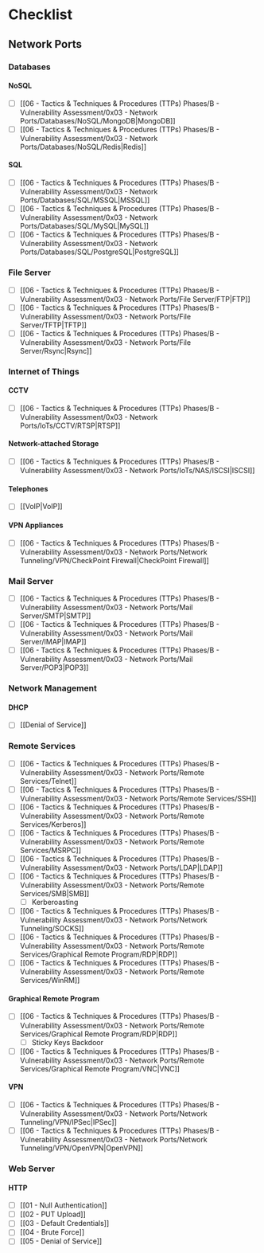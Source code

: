# Checklist

## Network Ports

### Databases

#### NoSQL

- [ ] [[06 - Tactics & Techniques & Procedures (TTPs) Phases/B - Vulnerability Assessment/0x03 - Network Ports/Databases/NoSQL/MongoDB|MongoDB]]
- [ ] [[06 - Tactics & Techniques & Procedures (TTPs) Phases/B - Vulnerability Assessment/0x03 - Network Ports/Databases/NoSQL/Redis|Redis]]

#### SQL

- [ ] [[06 - Tactics & Techniques & Procedures (TTPs) Phases/B - Vulnerability Assessment/0x03 - Network Ports/Databases/SQL/MSSQL|MSSQL]]
- [ ] [[06 - Tactics & Techniques & Procedures (TTPs) Phases/B - Vulnerability Assessment/0x03 - Network Ports/Databases/SQL/MySQL|MySQL]]
- [ ] [[06 - Tactics & Techniques & Procedures (TTPs) Phases/B - Vulnerability Assessment/0x03 - Network Ports/Databases/SQL/PostgreSQL|PostgreSQL]]

### File Server

- [ ] [[06 - Tactics & Techniques & Procedures (TTPs) Phases/B - Vulnerability Assessment/0x03 - Network Ports/File Server/FTP|FTP]]
- [ ] [[06 - Tactics & Techniques & Procedures (TTPs) Phases/B - Vulnerability Assessment/0x03 - Network Ports/File Server/TFTP|TFTP]]
- [ ] [[06 - Tactics & Techniques & Procedures (TTPs) Phases/B - Vulnerability Assessment/0x03 - Network Ports/File Server/Rsync|Rsync]]

### Internet of Things

#### CCTV

- [ ] [[06 - Tactics & Techniques & Procedures (TTPs) Phases/B - Vulnerability Assessment/0x03 - Network Ports/IoTs/CCTV/RTSP|RTSP]]

#### Network-attached Storage

- [ ] [[06 - Tactics & Techniques & Procedures (TTPs) Phases/B - Vulnerability Assessment/0x03 - Network Ports/IoTs/NAS/ISCSI|ISCSI]]

#### Telephones

- [ ] [[VoIP|VoIP]]

#### VPN Appliances

- [ ] [[06 - Tactics & Techniques & Procedures (TTPs) Phases/B - Vulnerability Assessment/0x03 - Network Ports/Network Tunneling/VPN/CheckPoint Firewall|CheckPoint Firewall]]

### Mail Server

- [ ] [[06 - Tactics & Techniques & Procedures (TTPs) Phases/B - Vulnerability Assessment/0x03 - Network Ports/Mail Server/SMTP|SMTP]]
- [ ] [[06 - Tactics & Techniques & Procedures (TTPs) Phases/B - Vulnerability Assessment/0x03 - Network Ports/Mail Server/IMAP|IMAP]]
- [ ] [[06 - Tactics & Techniques & Procedures (TTPs) Phases/B - Vulnerability Assessment/0x03 - Network Ports/Mail Server/POP3|POP3]]

### Network Management

#### DHCP

- [ ] [[Denial of Service]]

### Remote Services

- [ ] [[06 - Tactics & Techniques & Procedures (TTPs) Phases/B - Vulnerability Assessment/0x03 - Network Ports/Remote Services/Telnet]]
- [ ] [[06 - Tactics & Techniques & Procedures (TTPs) Phases/B - Vulnerability Assessment/0x03 - Network Ports/Remote Services/SSH]]
- [ ] [[06 - Tactics & Techniques & Procedures (TTPs) Phases/B - Vulnerability Assessment/0x03 - Network Ports/Remote Services/Kerberos]]
- [ ] [[06 - Tactics & Techniques & Procedures (TTPs) Phases/B - Vulnerability Assessment/0x03 - Network Ports/Remote Services/MSRPC]]
- [ ] [[06 - Tactics & Techniques & Procedures (TTPs) Phases/B - Vulnerability Assessment/0x03 - Network Ports/LDAP|LDAP]]
- [ ] [[06 - Tactics & Techniques & Procedures (TTPs) Phases/B - Vulnerability Assessment/0x03 - Network Ports/Remote Services/SMB|SMB]]
	- [ ] Kerberoasting
- [ ] [[06 - Tactics & Techniques & Procedures (TTPs) Phases/B - Vulnerability Assessment/0x03 - Network Ports/Network Tunneling/SOCKS]]
- [ ] [[06 - Tactics & Techniques & Procedures (TTPs) Phases/B - Vulnerability Assessment/0x03 - Network Ports/Remote Services/Graphical Remote Program/RDP|RDP]]
- [ ] [[06 - Tactics & Techniques & Procedures (TTPs) Phases/B - Vulnerability Assessment/0x03 - Network Ports/Remote Services/WinRM]]

#### Graphical Remote Program

- [ ] [[06 - Tactics & Techniques & Procedures (TTPs) Phases/B - Vulnerability Assessment/0x03 - Network Ports/Remote Services/Graphical Remote Program/RDP|RDP]]
	- [ ] Sticky Keys Backdoor
- [ ] [[06 - Tactics & Techniques & Procedures (TTPs) Phases/B - Vulnerability Assessment/0x03 - Network Ports/Remote Services/Graphical Remote Program/VNC|VNC]]

#### VPN

- [ ] [[06 - Tactics & Techniques & Procedures (TTPs) Phases/B - Vulnerability Assessment/0x03 - Network Ports/Network Tunneling/VPN/IPSec|IPSec]]
- [ ] [[06 - Tactics & Techniques & Procedures (TTPs) Phases/B - Vulnerability Assessment/0x03 - Network Ports/Network Tunneling/VPN/OpenVPN|OpenVPN]]

### Web Server

#### HTTP

- [ ] [[01 - Null Authentication]]
- [ ] [[02 - PUT Upload]]
- [ ] [[03 - Default Credentials]]
- [ ] [[04 - Brute Force]]
- [ ] [[05 - Denial of Service]]